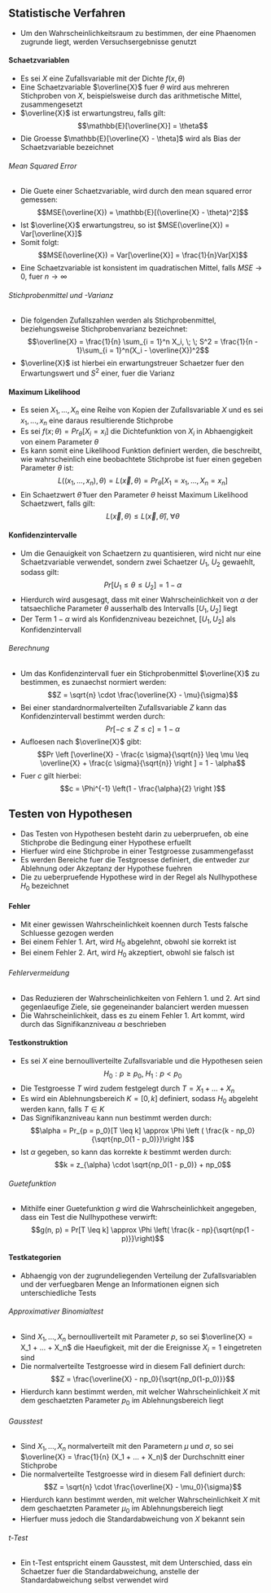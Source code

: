 ## Statistische Verfahren
- Um den Wahrscheinlichkeitsraum zu bestimmen, der eine Phaenomen zugrunde liegt, werden Versuchsergebnisse genutzt
#### Schaetzvariablen
- Es sei $X$ eine Zufallsvariable mit der Dichte $f(x, \theta)$
- Eine Schaetzvariable $\overline{X}$ fuer $\theta$ wird aus mehreren Stichproben von $X$, beispielsweise durch das arithmetische Mittel, zusammengesetzt
- $\overline{X}$ ist erwartungstreu, falls gilt:
$$\mathbb{E}[\overline{X}] = \theta$$
- Die Groesse $\mathbb{E}[\overline{X} - \theta]$ wird als Bias der Schaetzvariable bezeichnet
###### Mean Squared Error
- Die Guete einer Schaetzvariable, wird durch den mean squared error gemessen:
$$MSE(\overline{X}) = \mathbb{E}[(\overline{X} - \theta)^2]$$
- Ist $\overline{X}$ erwartungstreu, so ist $MSE(\overline{X}) = Var[\overline{X}]$
- Somit folgt:
$$MSE(\overline{X}) = Var[\overline{X}] = \frac{1}{n}Var[X]$$
- Eine Schaetzvariable ist konsistent im quadratischen Mittel, falls $MSE \to 0$, fuer $n \to \infty$
###### Stichprobenmittel und -Varianz
- Die folgenden Zufallszahlen werden als Stichprobenmittel, beziehungsweise Stichprobenvarianz bezeichnet:
$$\overline{X} = \frac{1}{n} \sum_{i = 1}^n X_i, \; \; S^2 = \frac{1}{n - 1}\sum_{i = 1}^n(X_i - \overline{X})^2$$
- $\overline{X}$ ist hierbei ein erwartungstreuer Schaetzer fuer den Erwartungswert und $S^2$ einer, fuer die Varianz
#### Maximum Likelihood
- Es seien $X_1, ..., X_n$ eine Reihe von Kopien der Zufallsvariable $X$ und es sei $x_1, ..., x_n$ eine daraus resultierende Stichprobe
- Es sei $f(x; \theta) = Pr_{\theta}[X_i = x_i]$ die Dichtefunktion von $X_i$ in Abhaengigkeit von einem Parameter $\theta$
- Es kann somit eine Likelihood Funktion definiert werden, die beschreibt, wie wahrscheinlich eine beobachtete Stichprobe ist fuer einen gegeben Parameter $\theta$ ist:
$$L((x_1, ..., x_n), \theta) = L(\vec{x}, \theta)= Pr_{\theta}[X_1 = x_1, ..., X_n = x_n]$$
- Ein Schaetzwert $\hat{\theta}$ fuer den Parameter $\theta$ heisst Maximum Likelihood Schaetzwert, falls gilt:
$$L(\vec{x}, \theta) \leq L(\vec{x}, \hat{\theta}), \; \forall \theta$$
#### Konfidenzintervalle
- Um die Genauigkeit von Schaetzern zu quantisieren, wird nicht nur eine Schaetzvariable verwendet, sondern zwei Schaetzer $U_1$, $U_2$ gewaehlt, sodass gilt:
$$Pr[U_1 \leq \theta \leq U_2] = 1 - \alpha$$
- Hierdurch wird ausgesagt, dass mit einer Wahrscheinlichkeit von $\alpha$ der tatsaechliche Parameter $\theta$ ausserhalb des Intervalls $[U_1, U_2]$ liegt
- Der Term $1 - \alpha$ wird als Konfidenzniveau bezeichnet, $[U_1, U_2]$ als Konfidenzintervall
###### Berechnung
- Um das Konfidenzintervall fuer ein Stichprobenmittel $\overline{X}$ zu bestimmen, es zunaechst normiert werden: 
$$Z = \sqrt{n} \cdot \frac{\overline{X} - \mu}{\sigma}$$
- Bei einer standardnormalverteilten Zufallsvariable $Z$ kann das Konfidenzintervall bestimmt werden durch:
$$Pr[-c \leq Z \leq c] = 1 - \alpha$$
- Aufloesen nach $\overline{X}$ gibt:
$$Pr \left [\overline{X} - \frac{c \sigma}{\sqrt{n}} \leq \mu \leq \overline{X} + \frac{c \sigma}{\sqrt{n}} \right ] = 1 - \alpha$$
- Fuer $c$ gilt hierbei:
$$c = \Phi^{-1} \left(1 - \frac{\alpha}{2} \right )$$
## Testen von Hypothesen
- Das Testen von Hypothesen besteht darin zu ueberpruefen, ob eine Stichprobe die Bedingung einer Hypothese erfuellt
- Hierfuer wird eine Stichprobe in einer Testgroesse zusammengefasst
- Es werden Bereiche fuer die Testgroesse definiert, die entweder zur Ablehnung oder Akzeptanz der Hypothese fuehren
- Die zu ueberpruefende Hypothese wird in der Regel als Nullhypothese $H_0$ bezeichnet
#### Fehler
- Mit einer gewissen Wahrscheinlichkeit koennen durch Tests falsche Schluesse gezogen werden
- Bei einem Fehler 1. Art, wird $H_0$ abgelehnt, obwohl sie korrekt ist
- Bei einem Fehler 2. Art, wird $H_0$ akzeptiert, obwohl sie falsch ist
###### Fehlervermeidung
 - Das Reduzieren der Wahrscheinlichkeiten von Fehlern 1. und 2. Art sind gegenlaeufige Ziele, sie gegeneinander balanciert werden muessen
 - Die Wahrscheinlichkeit, dass es zu einem Fehler 1. Art kommt, wird durch das Signifikanzniveau $\alpha$ beschrieben 
#### Testkonstruktion
- Es sei $X$ eine bernoulliverteilte Zufallsvariable und die Hypothesen seien
$$H_0: p \geq p_0, \; H_1: p < p_0$$
- Die Testgroesse $T$ wird zudem festgelegt durch $T = X_1 + ... + X_n$ 
- Es wird ein Ablehnungsbereich $K = [0, k]$ definiert, sodass $H_0$ abgeleht werden kann, falls $T \in K$
- Das Signifikanzniveau kann nun bestimmt werden durch:
$$\alpha = Pr_{p = p_0}[T \leq k] \approx \Phi \left ( \frac{k - np_0}{\sqrt{np_0(1 - p_0)}}\right )$$
- Ist $\alpha$ gegeben, so kann das korrekte $k$ bestimmt werden durch:
$$k = z_{\alpha} \cdot \sqrt{np_0(1 - p_0)} + np_0$$
###### Guetefunktion
- Mithilfe einer Guetefunktion $g$ wird die Wahrscheinlichkeit angegeben, dass ein Test die Nullhypothese verwirft:
$$g(n, p) = Pr[T \leq k] \approx \Phi \left( \frac{k - np}{\sqrt{np(1 - p)}}\right)$$
#### Testkategorien
- Abhaengig von der zugrundeliegenden Verteilung der Zufallsvariablen und der verfuegbaren Menge an Informationen eignen sich unterschiedliche Tests 
###### Approximativer Binomialtest
- Sind $X_1, ..., X_n$ bernoulliverteilt mit Parameter $p$, so sei $\overline{X} = X_1 + ... + X_n$ die Haeufigkeit, mit der die Ereignisse $X_i = 1$ eingetreten sind
- Die normalverteilte Testgroesse wird in diesem Fall definiert durch:
$$Z = \frac{\overline{X} - np_0}{\sqrt{np_0(1-p_0)}}$$
- Hierdurch kann bestimmt werden, mit welcher Wahrscheinlichkeit $X$ mit dem geschaetzten Parameter $p_0$ im Ablehnungsbereich liegt
###### Gausstest
- Sind $X_1, ..., X_n$ normalverteilt mit den Parametern $\mu$ und $\sigma$, so sei $\overline{X} = \frac{1}{n} (X_1 + ... + X_n)$ der Durchschnitt einer Stichprobe 
- Die normalverteilte Testgroesse wird in diesem Fall definiert durch:
$$Z = \sqrt{n} \cdot \frac{\overline{X} - \mu_0}{\sigma}$$
- Hierdurch kann bestimmt werden, mit welcher Wahrscheinlichkeit $X$ mit dem geschaetzten Parameter $\mu_0$ im Ablehnungsbereich liegt
- Hierfuer muss jedoch die Standardabweichung von $X$ bekannt sein
###### t-Test
- Ein t-Test entspricht einem Gausstest, mit dem Unterschied, dass ein Schaetzer fuer die Standardabweichung, anstelle der Standardabweichung selbst verwendet wird 